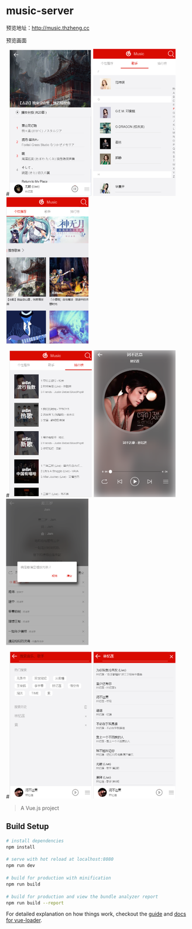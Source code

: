 # music-server

预览地址：http://music.thzheng.cc

预览画面

#<img src="https://github.com/sifengu/music/blob/master/img/dist.png" width="225" height="400" alt="歌单"/>
<img src="https://github.com/sifengu/music/blob/master/img/singer.png" width="225" height="400" alt="歌手"/>
<img src="https://github.com/sifengu/music/blob/master/img/recommend.png" width="225" height="400" alt="推荐"/>

#<img src="https://github.com/sifengu/music/blob/master/img/rank.png" width="225" height="400" alt="排行"/>
<img src="https://github.com/sifengu/music/blob/master/img/player.png" width="225" height="400" alt="player"/>
<img src="https://github.com/sifengu/music/blob/master/img/lyric.png" width="225" height="400" alt="lyric"/>

#<img src="https://github.com/sifengu/music/blob/master/img/search.png" width="225" height="400" alt="search"/>
<img src="https://github.com/sifengu/music/blob/master/img/result.png" width="225" height="400" alt="result"/>
  
> A Vue.js project

## Build Setup

``` bash
# install dependencies
npm install

# serve with hot reload at localhost:8080
npm run dev

# build for production with minification
npm run build

# build for production and view the bundle analyzer report
npm run build --report
```

For detailed explanation on how things work, checkout the [guide](http://vuejs-templates.github.io/webpack/) and [docs for vue-loader](http://vuejs.github.io/vue-loader).
